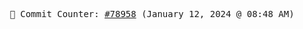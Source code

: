 <p align="center">
    <samp>
        📮 Commit Counter: <a href="https://github.com/Javascript-void0/Javascript-void0/commits/main">#78958</a> (January 12, 2024 @ 08:48 AM)
    </samp>
</p>